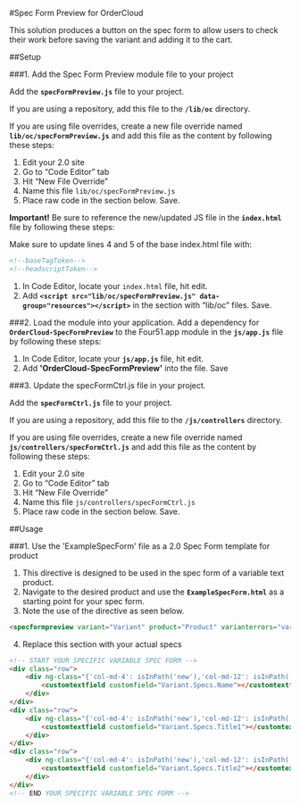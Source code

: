 #Spec Form Preview for OrderCloud 

This solution produces a button on the spec form to allow users to check their work before saving the variant and adding it to the cart.

##Setup

###1. Add the Spec Form Preview module file to your project

Add the **`specFormPreview.js`** file to your project.

If you are using a repository, add this file to the **`/lib/oc`** directory.

If you are using file overrides, create a new file override named **`lib/oc/specFormPreview.js`** and add this file as the content by following these steps:

 1. Edit your 2.0 site
 2. Go to “Code Editor” tab
 3. Hit “New File Override”
 4. Name this file `lib/oc/specFormPreview.js`
 5. Place raw code in the section below. Save.

**Important!** Be sure to reference the new/updated JS file in the **`index.html`** file by following these steps:

Make sure to update lines 4 and 5 of the base index.html file with:

```html
<!--baseTagToken-->
<!--headscriptToken-->
```

 1. In Code Editor, locate your `index.html` file, hit edit.
 2. Add **`<script src="lib/oc/specFormPreview.js" data-group="resources"></script>`** in the section with “lib/oc” files. Save.

###2. Load the module into your application.
Add a dependency for  **`OrderCloud-SpecFormPreview`** to the Four51.app module in the **`js/app.js`** file by following these steps: 

 1. In Code Editor, locate your **`js/app.js`** file, hit edit.
 2. Add **'OrderCloud-SpecFormPreview'** into the file. Save

###3. Update the specFormCtrl.js file in your project.

Add the **`specFormCtrl.js`** file to your project.

If you are using a repository, add this file to the **`/js/controllers`** directory.

If you are using file overrides, create a new file override named **`js/controllers/specFormCtrl.js`** and add this file as the content by following these steps:

 1. Edit your 2.0 site
 2. Go to “Code Editor” tab
 3. Hit “New File Override”
 4. Name this file `js/controllers/specFormCtrl.js`
 5. Place raw code in the section below. Save.


##Usage

###1. Use the 'ExampleSpecForm' file as a 2.0 Spec Form template for product

 1. This directive is designed to be used in the spec form of a variable text product.
 2. Navigate to the desired product and use the **`ExampleSpecForm.html`** as a starting point for your spec form.
 3. Note the use of the directive as seen below.

```html
<specformpreview variant="Variant" product="Product" varianterrors="variantErrors" previewvariant="PreviewVariant"></specformpreview>
```
 4. Replace this section with your actual specs

```html
<!-- START YOUR SPECIFIC VARIABLE SPEC FORM -->
<div class="row">
	<div ng-class="{'col-md-4': isInPath('new'),'col-md-12': isInPath('edit')}">
		<customtextfield customfield="Variant.Specs.Name"></customtextfield>
	</div>
</div>
<div class="row">
	<div ng-class="{'col-md-4': isInPath('new'),'col-md-12': isInPath('edit')}">
		<customtextfield customfield="Variant.Specs.Title1"></customtextfield>
	</div>
</div>
<div class="row">
	<div ng-class="{'col-md-4': isInPath('new'),'col-md-12': isInPath('edit')}">
		<customtextfield customfield="Variant.Specs.Title2"></customtextfield>
	</div>
</div>
<!-- END YOUR SPECIFIC VARIABLE SPEC FORM -->
```